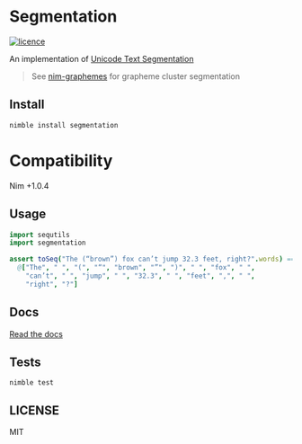 # Segmentation

[![licence](https://img.shields.io/github/license/nitely/nim-segmentation.svg?style=flat-square)](https://raw.githubusercontent.com/nitely/nim-segmentation/master/LICENSE)

An implementation of [Unicode Text Segmentation](https://unicode.org/reports/tr29/)

> See [nim-graphemes](https://github.com/nitely/nim-graphemes) for grapheme cluster segmentation

## Install

```
nimble install segmentation
```

# Compatibility

Nim +1.0.4

## Usage

```nim
import sequtils
import segmentation

assert toSeq("The (“brown”) fox can’t jump 32.3 feet, right?".words) ==
  @["The", " ", "(", "“", "brown", "”", ")", " ", "fox", " ",
    "can’t", " ", "jump", " ", "32.3", " ", "feet", ",", " ",
    "right", "?"]
```

## Docs

[Read the docs](https://nitely.github.io/nim-segmentation/)

## Tests

```
nimble test
```

## LICENSE

MIT
